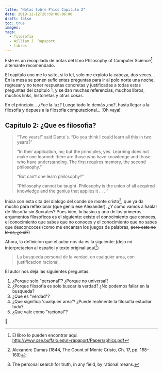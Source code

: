 ```yaml
---
title: "Notas Sobre Phics Capitulo 2"
date: 2019-12-12T20:09:06-06:00
draft: false
toc: true
images:
tags:
  - filosofia
  - William J. Rapaport
  - libros
---
```


Este es un recopilado de notas del libro Philosophy of Computer Science[^1] altemante recomendado.

El capitulo uno me lo salto, si lo leí, solo me exploto la cabeza, dos veces... En la mesa se ponen suficientes preguntas para ir al polo norte una noche, regresar y no tener respustas concretas y justificadas a todas estas preguntas del capitulo 1, y se dan muchas referencias, muchos libros, muchos links, historietas y otras cosas.

En el principio... ¿Fue la luz? Luego todo lo demás ¿no?, hasta llegar a la filosofia y depues a la filosofia computacional... !Oh vaya!

## Capitulo 2: ¿Que es filosofia?

> “Two years!” said Dante`s. “Do you think I could learn all this in two years?”
>
> “In their application, no; but the principles, yes. Learning does not make one learned: there are those who have knowledge and those who have understanding. The first requires memory, the second philosophy.”
>
> “But can’t one learn philosophy?”
>
> “Philosophy cannot be taught. Philosophy is the union of all acquired knowledge and the genius that applies it . . . ”

Inicia con esta cita del dialogo del conde de monte cristo[^2], que ya da mucho para reflexionar (que genio ese Alexander). ¿Y como vamos a hablar de filosofia sin Socrates? Pues bien, lo basico y uno de los primeros argumentos filosoficos es el siguiente: existe el conocimiento que conoces, el conocimiento que sabes que no conoces y el conocimiento que no sabes que desconcoces (como me encantan los juegos de palabras, ~~pero este no lo es, ¿o si?~~)

Ahora, la definicion que el autor nos da es la siguiente: (dejo mi interpretacion al español y texto original aqui[^3])

> La busqueda personal de la verdad, en cualquier area, con justificacion racional.

El autor nos deja las siguientes preguntas:

1. ¿Porque solo "personal"? ¿Porque no universal?
2. ¿Porque filosofia es solo buscar la verdad? ¿No podemos fallar en la busqueda?
3. ¿Que es "verdad"?
4. ¿Que significa 'cualquier area'? ¿Puede realmente la filosofia estudiar todo?
5. ¿Que vale como "racional"?

🤯

[^1]: El libro lo pueden encontrar aqui: http://www.cse.buffalo.edu/~rapaport/Papers/phics.pdf
[^2]: Alexandre Dumas (1844, The Count of Monte Cristo, Ch. 17, pp. 168–169)
[^3]: The personal search for truth, in any field, by rational means.
